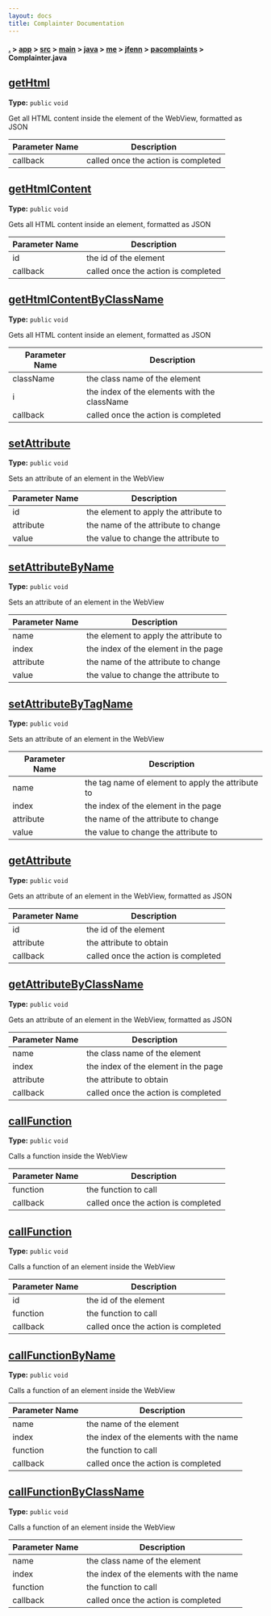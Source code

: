 ```yaml
---
layout: docs
title: Complainter Documentation
---
```

#### [.](./../../../../../../../index) > [app](./../../../../../../index) > [src](./../../../../../index) > [main](./../../../../index) > [java](./../../../index) > [me](./../../index) > [jfenn](./../index) > [pacomplaints](./index) > **Complainter.java**

## [getHtml](https://github.com/fennifith/PortAuthorityFeedbackReporter/blob/master/app/src/main/java/me/jfenn/pacomplaints/Complainter.java#L46)

**Type:** `public` `void`

Get all HTML content inside the <body> element of the WebView, formatted as JSON 




|Parameter Name|Description|
|-----|-----|
|callback|called once the action is completed  |








## [getHtmlContent](https://github.com/fennifith/PortAuthorityFeedbackReporter/blob/master/app/src/main/java/me/jfenn/pacomplaints/Complainter.java#L54)

**Type:** `public` `void`

Gets all HTML content inside an element, formatted as JSON 




|Parameter Name|Description|
|-----|-----|
|id|the id of the element|
|callback|called once the action is completed  |








## [getHtmlContentByClassName](https://github.com/fennifith/PortAuthorityFeedbackReporter/blob/master/app/src/main/java/me/jfenn/pacomplaints/Complainter.java#L63)

**Type:** `public` `void`

Gets all HTML content inside an element, formatted as JSON 




|Parameter Name|Description|
|-----|-----|
|className|the class name of the element|
|i|the index of the elements with the className|
|callback|called once the action is completed  |








## [setAttribute](https://github.com/fennifith/PortAuthorityFeedbackReporter/blob/master/app/src/main/java/me/jfenn/pacomplaints/Complainter.java#L77)

**Type:** `public` `void`

Sets an attribute of an element in the WebView 




|Parameter Name|Description|
|-----|-----|
|id|the element to apply the attribute to|
|attribute|the name of the attribute to change|
|value|the value to change the attribute to  |








## [setAttributeByName](https://github.com/fennifith/PortAuthorityFeedbackReporter/blob/master/app/src/main/java/me/jfenn/pacomplaints/Complainter.java#L91)

**Type:** `public` `void`

Sets an attribute of an element in the WebView 




|Parameter Name|Description|
|-----|-----|
|name|the element to apply the attribute to|
|index|the index of the element in the page|
|attribute|the name of the attribute to change|
|value|the value to change the attribute to  |








## [setAttributeByTagName](https://github.com/fennifith/PortAuthorityFeedbackReporter/blob/master/app/src/main/java/me/jfenn/pacomplaints/Complainter.java#L106)

**Type:** `public` `void`

Sets an attribute of an element in the WebView 




|Parameter Name|Description|
|-----|-----|
|name|the tag name of element to apply the attribute to|
|index|the index of the element in the page|
|attribute|the name of the attribute to change|
|value|the value to change the attribute to  |








## [getAttribute](https://github.com/fennifith/PortAuthorityFeedbackReporter/blob/master/app/src/main/java/me/jfenn/pacomplaints/Complainter.java#L121)

**Type:** `public` `void`

Gets an attribute of an element in the WebView, formatted as JSON 




|Parameter Name|Description|
|-----|-----|
|id|the id of the element|
|attribute|the attribute to obtain|
|callback|called once the action is completed  |








## [getAttributeByClassName](https://github.com/fennifith/PortAuthorityFeedbackReporter/blob/master/app/src/main/java/me/jfenn/pacomplaints/Complainter.java#L131)

**Type:** `public` `void`

Gets an attribute of an element in the WebView, formatted as JSON 





|Parameter Name|Description|
|-----|-----|
|name|the class name of the element|
|index|the index of the element in the page|
|attribute|the attribute to obtain|
|callback|called once the action is completed  |








## [callFunction](https://github.com/fennifith/PortAuthorityFeedbackReporter/blob/master/app/src/main/java/me/jfenn/pacomplaints/Complainter.java#L143)

**Type:** `public` `void`

Calls a function inside the WebView 




|Parameter Name|Description|
|-----|-----|
|function|the function to call|
|callback|called once the action is completed  |








## [callFunction](https://github.com/fennifith/PortAuthorityFeedbackReporter/blob/master/app/src/main/java/me/jfenn/pacomplaints/Complainter.java#L152)

**Type:** `public` `void`

Calls a function of an element inside the WebView 




|Parameter Name|Description|
|-----|-----|
|id|the id of the element|
|function|the function to call|
|callback|called once the action is completed  |








## [callFunctionByName](https://github.com/fennifith/PortAuthorityFeedbackReporter/blob/master/app/src/main/java/me/jfenn/pacomplaints/Complainter.java#L162)

**Type:** `public` `void`

Calls a function of an element inside the WebView 




|Parameter Name|Description|
|-----|-----|
|name|the name of the element|
|index|the index of the elements with the name|
|function|the function to call|
|callback|called once the action is completed  |








## [callFunctionByClassName](https://github.com/fennifith/PortAuthorityFeedbackReporter/blob/master/app/src/main/java/me/jfenn/pacomplaints/Complainter.java#L173)

**Type:** `public` `void`

Calls a function of an element inside the WebView 





|Parameter Name|Description|
|-----|-----|
|name|the class name of the element|
|index|the index of the elements with the name|
|function|the function to call|
|callback|called once the action is completed  |








